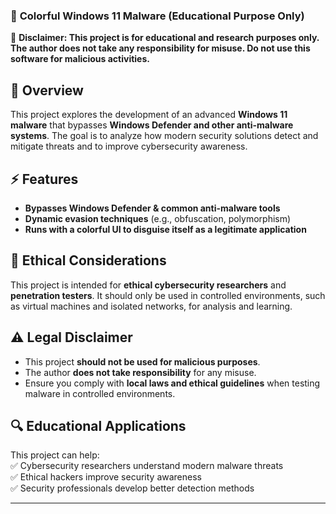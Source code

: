 ### 🌈 **Colorful Windows 11 Malware (Educational Purpose Only)**
🚨 **Disclaimer: This project is for educational and research purposes only. The author does not take any responsibility for misuse. Do not use this software for malicious activities.**  

## 📌 **Overview**  
This project explores the development of an advanced **Windows 11 malware** that bypasses **Windows Defender and other anti-malware systems**. The goal is to analyze how modern security solutions detect and mitigate threats and to improve cybersecurity awareness.  

## ⚡ **Features**  
- **Bypasses Windows Defender & common anti-malware tools**  
- **Dynamic evasion techniques** (e.g., obfuscation, polymorphism)  
- **Runs with a colorful UI to disguise itself as a legitimate application**  
 
## 🚧 **Ethical Considerations**  
This project is intended for **ethical cybersecurity researchers** and **penetration testers**. It should only be used in controlled environments, such as virtual machines and isolated networks, for analysis and learning.  

## ⚠️ **Legal Disclaimer**  
- This project **should not be used for malicious purposes**.  
- The author **does not take responsibility** for any misuse.  
- Ensure you comply with **local laws and ethical guidelines** when testing malware in controlled environments.  

## 🔍 **Educational Applications**  
This project can help:  
✅ Cybersecurity researchers understand modern malware threats  
✅ Ethical hackers improve security awareness  
✅ Security professionals develop better detection methods  

---  

